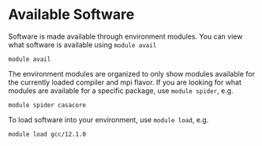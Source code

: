 # Available Software

Software is made available through environment modules. You can view what software is available using `module avail`

```
module avail
```

The environment modules are organized to only show modules available for the currently loaded compiler and mpi flavor. If you are looking for what modules are available for a specific package, use `module spider`, e.g.

```
module spider casacore
```

To load software into your environment, use `module load`, e.g.

```
module load gcc/12.1.0
```